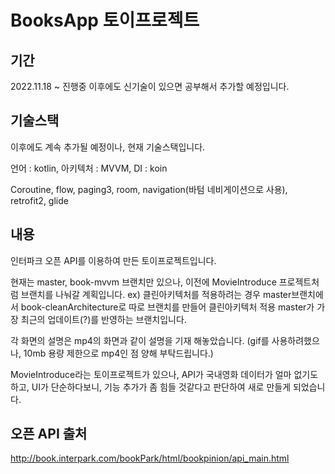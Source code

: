 # BooksApp 토이프로젝트

## 기간
2022.11.18 ~ 진행중
이후에도 신기술이 있으면 공부해서 추가할 예정입니다.

## 기술스택 
이후에도 계속 추가될 예정이나, 현재 기술스택입니다.

언어 : kotlin, 아키텍처 : MVVM, DI : koin

Coroutine, flow, paging3, room, navigation(바텀 네비게이션으로 사용), retrofit2, glide


## 내용
인터파크 오픈 API를 이용하여 만든 토이프로젝트입니다.

현재는 master, book-mvvm 브랜치만 있으나, 이전에 MovieIntroduce 프로젝트처럼 브랜치를 나눠갈 계획입니다.
ex) 클린아키텍처를 적용하려는 경우 master브랜치에서 book-cleanArchitecture로 따로 브랜치를 만들어 클린아키텍처 적용
master가 가장 최근의 업데이트(?)를 반영하는 브랜치입니다.

각 화면의 설명은 mp4의 화면과 같이 설명을 기재 해놓았습니다. (gif를 사용하려했으나, 10mb 용량 제한으로 mp4인 점 양해 부탁드립니다.)

MovieIntroduce라는 토이프로젝트가 있으나, API가 국내영화 데이터가 얼마 없기도 하고, 
UI가 단순하다보니, 기능 추가가 좀 힘들 것같다고 판단하여 새로 만들게 되었습니다.

## 오픈 API 출처
http://book.interpark.com/bookPark/html/bookpinion/api_main.html

